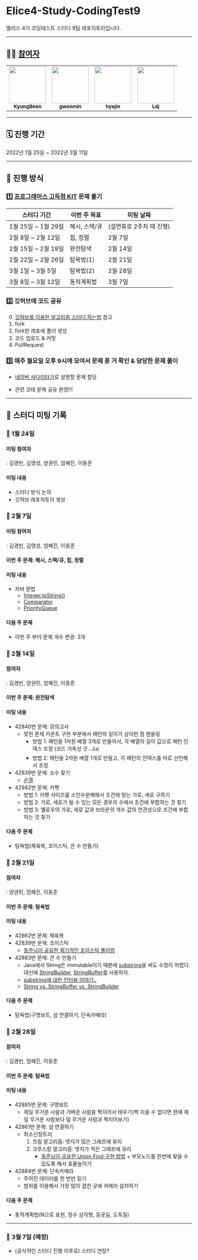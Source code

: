 # Elice4-Study-CodingTest9

엘리스 4기 코딩테스트 스터디 9팀 레포지토리입니다.

---

## 🏃🏻 [참여자](https://github.com/hyejineom-dev/elice4-Study-CodingTest9/graphs/contributors)

<table>
  <tr>
    <td align="center"><a href="https://github.com/BeenKimKr"><img src="https://avatars.githubusercontent.com/u/96720480?v=4?s=100" width="100px;" alt=""/><br /><sub><b>KyungBeen</b></td>
    <td align="center"><a href="https://github.com/gwonmin"><img src="https://avatars.githubusercontent.com/u/65943751?v=4?s=100" width="100px;" alt=""/><br /><sub><b>gwonmin</b></td>
    <td align="center"><a href="https://github.com/hyejineom-dev"><img src="https://avatars.githubusercontent.com/u/40953167?v=4?s=100" width="100px;" alt=""/><br /><sub><b>hyejin</b></td>
    <td align="center"><a href="https://github.com/Ldj-git"><img src="https://avatars.githubusercontent.com/u/68588092?v=4?s=100" width="100px;" alt=""/><br /><sub><b>Ldj</b></td>
    </tr>
</table>

---

## 🗓 진행 기간

2022년 1월 25일 ~ 2022년 3월 11일

---

## 📐 진행 방식

### 1️⃣ [프로그래머스 고득점 KIT](https://programmers.co.kr/learn/challenges?tab=algorithm_practice_kit) 문제 풀기

| 스터디 기간         | 이번 주 목표       | 미팅 날짜                |
| ------------------- | ------------------ | ------------------------ |
| 1월 25일 ~ 1월 29일 | 해시, 스택/큐      | (설연휴로 2주차 때 진행) |
| 2월 8일 ~ 2월 12일  | 힙, 정렬          | 2월 7일                  |
| 2월 15일 ~ 2월 19일 | 완전탐색          | 2월 14일                 |
| 2월 22일 ~ 2월 26일 | 탐욕법(1)         | 2월 21일                 |
| 3월 1일 ~ 3월 5일   | 탐욕법(2)         | 2월 28일                 |
| 3월 8일 ~ 3월 12일  | 동적계획법         | 3월 7일                  |
<!-- 동적계획법, 깊이/너비 우선탐색, 이분탐색, 그래프 -->
### 2️⃣ 깃허브에 코드 공유

0. [깃허브를 이용한 알고리즘 스터디 하는법](https://waytocse.tistory.com/59) 참고
1. fork
2. fork한 레포에 폴더 생성
3. 코드 업로드 & 커밋
4. PullRequest

### 3️⃣ 매주 월요일 오후 9시에 모여서 문제 푼 거 확인 & 담당한 문제 풀이

- [네이버 사다리타기](https://search.naver.com/search.naver?where=nexearch&sm=top_hty&fbm=1&ie=utf8&query=%EC%82%AC%EB%8B%A4%EB%A6%AC%ED%83%80%EA%B8%B0)로 설명할 문제 할당

- 관련 코테 문제 공유 환영!!!

---

## 📓 스터디 미팅 기록

### 🔸 1월 24일
#### 미팅 참여자
: 김경빈, 김영성, 양권민, 엄혜진, 이동준
#### 미팅 내용
- 스터디 방식 논의
- 깃허브 레포지토리 생성


### 🔸 2월 7일
#### 미팅 참여자
: 김경빈, 김영성, 엄혜진, 이동준
#### 이번 주 문제: 해시, 스택/큐, 힙, 정렬
#### 미팅 내용
- 자바 문법
  - [Integer.toString()](https://docs.oracle.com/javase/7/docs/api/java/lang/Integer.html)
  - [Comparator](https://docs.oracle.com/javase/8/docs/api/java/util/Comparator.html)
  - [PriorityQueue](https://docs.oracle.com/javase/7/docs/api/java/util/PriorityQueue.html)
#### 다음 주 문제
- 이번 주 부터 문제 개수 변경: 3개


### 🔸 2월 14일
#### 참여자
: 김경빈, 양권민, 엄혜진, 이동준

#### 이번 주 문제: 완전탐색
#### 미팅 내용
- 42840번 문제: 모의고사
  - 맞힌 문제 카운트 구현 부분에서 패턴의 길이가 상이한 점 핸들링
    - 방법 1: 패턴을 1차원 배열 3개로 만들어서, 각 배열의 길이 값으로 패턴 인덱스 조정 (코드 가독성 굿...👍)
    - 방법 2: 패턴을 2차원 배열 1개로 만들고, 각 패턴의 인덱스를 따로 선언해서 조정
- 42839번 문제: 소수 찾기
  - [순열](https://bcp0109.tistory.com/14?category=848939)
- 42942번 문제: 카펫
  - 방법 1: 카펫 사이즈를 소인수분해해서 조건에 맞는 가로, 세로 구하기
  - 방법 2: 가로, 세로가 될 수 있는 모든 경우의 수에서 조건에 부합하는 것 찾기
  - 방법 3: 옐로우의 가로, 세로 값과 브라운의 개수 값의 연관성으로 조건에 부합하는 것 찾기
#### 다음 주 문제
- 탐욕법(체육복, 조이스틱, 큰 수 만들기)


### 🔸 2월 21일
#### 참여자
: 양권민, 엄혜진, 이동준

#### 이번 주 문제: 탐욕법
#### 미팅 내용
- 42862번 문제: 체육복
- 42839번 문제: 조이스틱
  - [동준님이 공유한 획기적인 조이스틱 풀이법](https://velog.io/@jeeseob5761/%ED%94%84%EB%A1%9C%EA%B7%B8%EB%9E%98%EB%A8%B8%EC%8A%A4-%EC%A1%B0%EC%9D%B4%EC%8A%A4%ED%8B%B1)
- 42883번 문제: 큰 수 만들기
  - Java에서 String은 immutable이기 때문에 [substring](https://docs.oracle.com/javase/7/docs/api/java/lang/String.html#substring(int))을 써도 수정이 어렵다. 대신에 [StringBuilder](https://docs.oracle.com/javase/7/docs/api/java/lang/StringBuilder.html), [StringBuffer](https://docs.oracle.com/javase/7/docs/api/java/lang/StringBuffer.html)를 사용하자.
  - [substring에 대한 인터뷰 이야기..](https://javarevisited.blogspot.com/2011/10/how-substring-in-java-works.html#axzz7LXKffYXx)
  - [String vs. StringBuffer vs. StringBuilder](https://coding-factory.tistory.com/546)
#### 다음 주 문제
- 탐욕법(구명보트, 섬 연결하기, 단속카메라)


### 🔸 2월 28일
#### 참여자
: 김경빈, 엄혜진, 이동준

#### 이번 주 문제: 탐욕법
#### 미팅 내용
- 42885번 문제: 구명보트
  - 제일 무거운 사람과 가벼운 사람을 짝지어서 태우기(짝 지을 수 없다면 현재 제일 무거운 사람보다 덜 무거운 사람과 짝지어보기)
- 42861번 문제: 섬 연결하기
  - 최소신장트리
    1. 프림 알고리즘: 엣지가 많은 그래프에 유리
    2. 크루스칼 알고리즘: 엣지가 적은 그래프에 유리
       - [동준님이 공유한 Union Find 구현 방법](https://ssungkang.tistory.com/198) + 부모노드를 한번에 찾을 수 있도록 해서 효율높이기
- 42884번 문제: 단속카메라
  - 주어진 데이터를 한 번만 읽기
  - 범위를 이용해서 가장 많이 겹친 곳에 카메라 설치하기
#### 다음 주 문제
- 동적계획법(N으로 표현, 정수 삼각형, 등굣길, 도둑질)


---
### 🔸 3월 7일 (예정)

- (공식적인 스터디 진행 이후로) 스터디 연장?